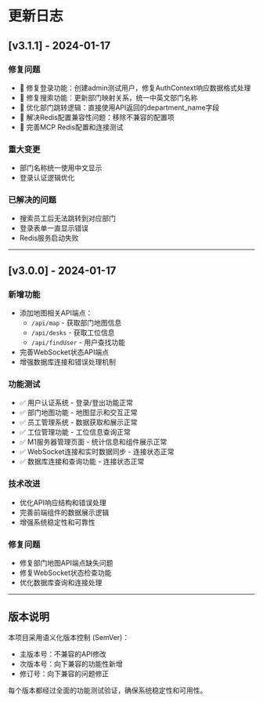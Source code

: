 # 更新日志

## [v3.1.1] - 2024-01-17

### 修复问题
- 🔧 修复登录功能：创建admin测试用户，修复AuthContext响应数据格式处理
- 🔧 修复搜索功能：更新部门映射关系，统一中英文部门名称
- 🔧 优化部门跳转逻辑：直接使用API返回的department_name字段
- 🔧 解决Redis配置兼容性问题：移除不兼容的配置项
- 🔧 完善MCP Redis配置和连接测试

### 重大变更
- 部门名称统一使用中文显示
- 登录认证逻辑优化

### 已解决的问题
- 搜索员工后无法跳转到对应部门
- 登录表单一直显示错误
- Redis服务启动失败

---

## [v3.0.0] - 2024-01-17

### 新增功能
- 添加地图相关API端点：
  - `/api/map` - 获取部门地图信息
  - `/api/desks` - 获取工位信息
  - `/api/findUser` - 用户查找功能
- 完善WebSocket状态API端点
- 增强数据库连接和错误处理机制

### 功能测试
- ✅ 用户认证系统 - 登录/登出功能正常
- ✅ 部门地图功能 - 地图显示和交互正常
- ✅ 员工管理系统 - 数据获取和展示正常
- ✅ 工位管理功能 - 工位信息查询正常
- ✅ M1服务器管理页面 - 统计信息和组件展示正常
- ✅ WebSocket连接和实时数据同步 - 连接状态正常
- ✅ 数据库连接和查询功能 - 连接状态正常

### 技术改进
- 优化API响应结构和错误处理
- 完善前端组件的数据展示逻辑
- 增强系统稳定性和可靠性

### 修复问题
- 修复部门地图API端点缺失问题
- 修复WebSocket状态检查功能
- 优化数据库查询和连接处理

---

## 版本说明

本项目采用语义化版本控制 (SemVer)：
- 主版本号：不兼容的API修改
- 次版本号：向下兼容的功能性新增
- 修订号：向下兼容的问题修正

每个版本都经过全面的功能测试验证，确保系统稳定性和可用性。